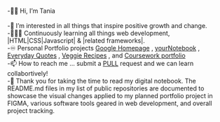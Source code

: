 -👋🏽 Hi, I’m Tania
<br>
<br>
-📔  I’m interested in all things that inspire positive growth and change.
<br>
-👩🏽‍🏫  Continuously learning all things web development, |HTML|CSS|Javascript| & |related frameworks|.
<br>
-♾️  Personal Portfolio projects [Google Homepage](https://twodunlami.github.io/SearchClone/) , [yourNotebook](https://twodunlami.github.io/yourNotebook/) , [Everyday Quotes](https://github.com/TWOdunlami/PerspectiveQuotes) , [Veggie Recipes](https://github.com/TWOdunlami/Odin-Veggie-Recipes) , and [Coursework portfolio](https://github.com/TWOdunlami/edu-portfolio)
<br>
-📫  How to reach me ... submit a [PULL](https://github.com/TWOdunlami) request and we can learn collabortively!
<br>
-📓  Thank you for taking the time to read my digital notebook. The README.md files in my list of public repositories are documented to showcase the visual changes applied to my planned portfolio project in FIGMA, various software tools geared in web development, and overall project tracking.

<!---
TWOdunlami/TWOdunlami is a ✨ special ✨ repository because its `README.md` (this file) appears on your GitHub profile.
You can click the Preview link to take a look at your changes.
--->
